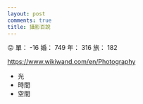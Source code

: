 ```yaml
---
layout: post
comments: true
title: 攝影百說
---
```


:stuck_out_tongue: 單： -16 婚： 749 年： 316 旅： 182

https://www.wikiwand.com/en/Photography
- 光
- 時間
- 空間

